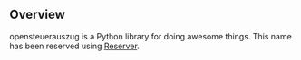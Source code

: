 
## Overview
opensteuerauszug is a Python library for doing awesome things.
This name has been reserved using [Reserver](https://github.com/openscilab/reserver).
